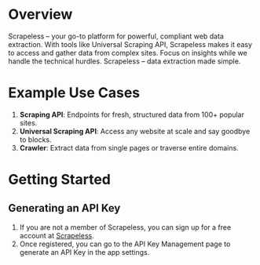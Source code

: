 # Overview

Scrapeless – your go-to platform for powerful, compliant web data extraction. With tools like Universal Scraping API, Scrapeless makes it easy to access and gather data from complex sites. Focus on insights while we handle the technical hurdles. Scrapeless – data extraction made simple.

# Example Use Cases

1. **Scraping API**: Endpoints for fresh, structured data from 100+ popular sites.
2. **Universal Scraping API**: Access any website at scale and say goodbye to blocks.
3. **Crawler**: Extract data from single pages or traverse entire domains.

# Getting Started

## Generating an API Key

1. If you are not a member of Scrapeless, you can sign up for a free account at [Scrapeless](https://app.scrapeless.com/passport/register).
2. Once registered, you can go to the API Key Management page to generate an API Key in the app settings.
